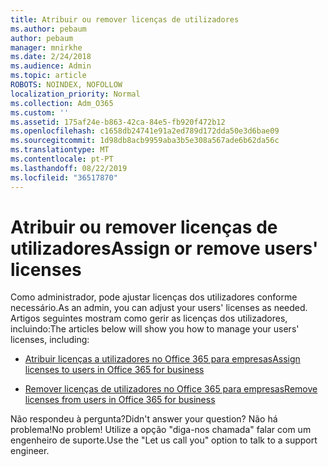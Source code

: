 ```yaml
---
title: Atribuir ou remover licenças de utilizadores
ms.author: pebaum
author: pebaum
manager: mnirkhe
ms.date: 2/24/2018
ms.audience: Admin
ms.topic: article
ROBOTS: NOINDEX, NOFOLLOW
localization_priority: Normal
ms.collection: Adm_O365
ms.custom: ''
ms.assetid: 175af24e-b863-42ca-84e5-fb920f472b12
ms.openlocfilehash: c1658db24741e91a2ed789d172dda50e3d6bae09
ms.sourcegitcommit: 1d98db8acb9959aba3b5e308a567ade6b62da56c
ms.translationtype: MT
ms.contentlocale: pt-PT
ms.lasthandoff: 08/22/2019
ms.locfileid: "36517870"
---
```

# <a name="assign-or-remove-users-licenses"></a><span data-ttu-id="02dfc-102">Atribuir ou remover licenças de utilizadores</span><span class="sxs-lookup"><span data-stu-id="02dfc-102">Assign or remove users' licenses</span></span>

<span data-ttu-id="02dfc-103">Como administrador, pode ajustar licenças dos utilizadores conforme necessário.</span><span class="sxs-lookup"><span data-stu-id="02dfc-103">As an admin, you can adjust your users' licenses as needed.</span></span> <span data-ttu-id="02dfc-104">Artigos seguintes mostram como gerir as licenças dos utilizadores, incluindo:</span><span class="sxs-lookup"><span data-stu-id="02dfc-104">The articles below will show you how to manage your users' licenses, including:</span></span>
  
- [<span data-ttu-id="02dfc-105">Atribuir licenças a utilizadores no Office 365 para empresas</span><span class="sxs-lookup"><span data-stu-id="02dfc-105">Assign licenses to users in Office 365 for business</span></span>](https://support.office.com/article/997596b5-4173-4627-b915-36abac6786dc)
    
- [<span data-ttu-id="02dfc-106">Remover licenças de utilizadores no Office 365 para empresas</span><span class="sxs-lookup"><span data-stu-id="02dfc-106">Remove licenses from users in Office 365 for business</span></span>](https://support.office.com/article/9b497c85-d0a4-4735-80fa-d3565bc05bd1)
    
<span data-ttu-id="02dfc-107">Não respondeu à pergunta?</span><span class="sxs-lookup"><span data-stu-id="02dfc-107">Didn't answer your question?</span></span> <span data-ttu-id="02dfc-108">Não há problema!</span><span class="sxs-lookup"><span data-stu-id="02dfc-108">No problem!</span></span> <span data-ttu-id="02dfc-109">Utilize a opção "diga-nos chamada" falar com um engenheiro de suporte.</span><span class="sxs-lookup"><span data-stu-id="02dfc-109">Use the "Let us call you" option to talk to a support engineer.</span></span>
  

